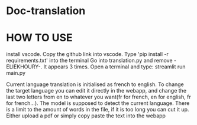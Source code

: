 # Doc-translation

# HOW TO USE
install vscode. Copy the github link into vscode. Type 'pip install -r requirements.txt' into the terminal
Go into translation.py and remove -ELIEKHOURY-. It appears 3 times. Open a terminal and type: streamlit run main.py


Current language translation is initialised as french to english. To change the target language you can edit it directly in the webapp, and change the last two letters from en to whatever you want(fr for french, en for english, fr for french...). The model is supposed to detect the current language. There is a limit to the amount of words in the file, if it is too long you can cut it up. Either upload a pdf or simply copy paste the text into the webapp

